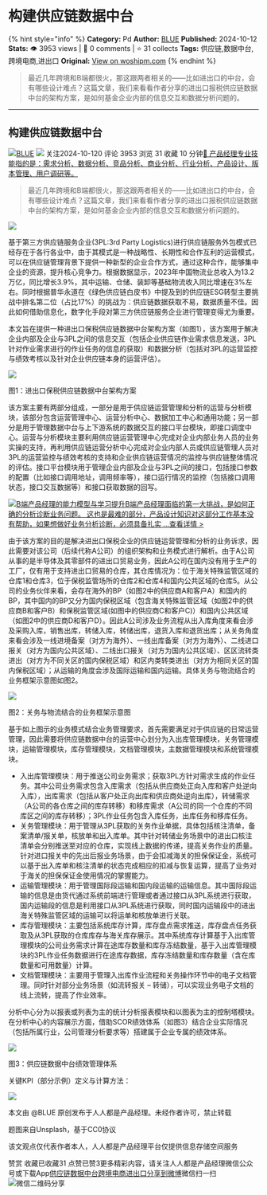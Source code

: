 # 构建供应链数据中台
{% hint style="info" %}
**Category:** Pd
**Author:** [BLUE](https://www.woshipm.com/u/1601956)
**Published:** 2024-10-12  
**Stats:** 👁️ 3953 views | 💬 0 comments | ⭐ 31 collects
**Tags:** 供应链,数据中台,跨境电商,进出口
**Original:** [View on woshipm.com](https://www.woshipm.com/pd/6124702.html)
{% endhint %}
> 最近几年跨境和B端都很火，那这跟两者相关的——比如进出口的中台，会有哪些设计难点？这篇文章，我们来看看作者分享的进出口报税供应链数据中台的架构方案，是如何基金企业内部的信息交互和数据分析问题的。

---

## 构建供应链数据中台

[![](https://static.woshipm.com/view/woshipm_api_def_20241010173436_2474.jpeg?imageView2/1/w/72/h/72/q/100)](https://www.woshipm.com/u/1601956)[BLUE](https://www.woshipm.com/u/1601956) ![](https://static.woshipm.com/tag/1101_1@2x.png) 关注2024-10-120 评论 3953 浏览 31 收藏 10 分钟[🔗 产品经理专业技能指的是：需求分析、数据分析、竞品分析、商业分析、行业分析、产品设计、版本管理、用户调研等。](https://ke.qidianla.com/courses/90pm)

> 最近几年跨境和B端都很火，那这跟两者相关的——比如进出口的中台，会有哪些设计难点？这篇文章，我们来看看作者分享的进出口报税供应链数据中台的架构方案，是如何基金企业内部的信息交互和数据分析问题的。

![](https://image.woshipm.com/2023/04/13/a164326a-d9e9-11ed-889f-00163e0b5ff3.jpg)

基于第三方供应链服务企业(3PL:3rd Party Logistics)进行供应链服务外包模式已经存在于各行各业中，由于其模式是一种战略性、长期性和合作互利的运营模式，可以在供应链管理背景下提供一种新型的企业合作方式，通过这种合作，能够集中企业的资源，提升核心竞争力。根据数据显示，2023年中国物流业总收入为13.2万亿，同比增长3.9%，其中运输、仓储、装卸等基础物流收入同比增速在3%左右。同时根据普华永道在《绿色供应链白皮书》中提及到的供应链ESG转型主要挑战中排名第二位（占比17%）的挑战为：供应链数据获取不易，数据质量不佳。因此如何借助信息化，数字化手段对第三方供应链服务企业进行管理变得尤为重要。

本文旨在提供一种进出口保税供应链数据中台架构方案（如图1），该方案用于解决企业内部及企业与3PL之间的信息交互（包括企业供应链作业需求信息发送，3PL针对作业需求进行的作业任务的信息的获取）和数据分析（包括对3PL的运营监控与绩效考核以及针对企业供应链本身的运营评估）。

![](https://image.woshipm.com/2024/10/10/963dbad2-86ea-11ef-abf0-00163e0b5ff3.png)

图1：进出口保税供应链数据中台架构方案

该方案主要有两部分组成，一部分是用于供应链运营管理和分析的运营与分析模块，该部分包含运营管理中心、运营分析中心、数据加工中心和通用功能；另一部分是用于管理数据中台与上下游系统的数据交互的接口平台模块，即接口调度中心。运营与分析模块主要利用供应链运营管理中心完成对企业内部业务人员的业务实操的支持，再利用供应链运营分析中心完成对企业内部人员或供应链管理人员对3PL的运营监控与绩效考核的支持和企业供应链运营情况的监控与供应链整体情况的评估。接口平台模块用于管理企业内部及企业与3PL之间的接口，包括接口参数的配置（比如接口调用地址，调用频率等），接口运行情况的监控（包括接口调用状态，接口交互数据等）和接口获取数据的回写。

[![](https://image.woshipm.com/2023/08/02/1554eea8-30e3-11ee-88e7-00163e0b5ff3.png)B端产品经理的能力模型与学习提升B端产品经理面临的第一大挑战，是如何正确的分析诊断业务问题。 这也是最难的部分，产品设计知识对这部分工作基本没有帮助，如果想做好业务分析诊断，必须具备扎实 ...查看详情 >](https://ke.qidianla.com/courses/bcpm)

由于该方案的目的是解决进出口保税企业的供应链运营管理和分析的业务诉求，因此需要对该公司（后续代称A公司）的组织架构和业务模式进行解析。由于A公司从事的是半导体及其零部件的进出口贸易业务，因此A公司在国内没有用于生产的工厂，仅有用于支持进出口贸易的仓库，其仓库情况为：位于海关特殊监管区域的仓库1和仓库3，位于保税监管场所的仓库2和仓库4和国内公共区域的仓库5。从公司的业务伙伴来看，会存在海外的BP（如图2中的供应商A和客户A）和国内的BP，其中国内的BP又分为国内保税区域（包含海关特殊监管区域（如图2中的供应商B和客户B）和保税监管区域(如图中的供应商C和客户C)）和国内公共区域（如图2中的供应商D和客户D）。因此A公司涉及业务流程从出入库角度来看会涉及采购入库，销售出库，转储入库，转储出库，退货入库和退货出库；从关务角度来看会涉及一线进境备案（对方为海外）、一线出库备案（对方为海外）、二线进口报关（对方为国内公共区域）、二线出口报关（对方为国内公共区域）、区区流转类进出（对方为不同关区的国内保税区域）和区内类转类进出（对方为相同关区的国内保税区域）；从运输的角度会涉及国际运输和国内运输。具体关务与物流结合的业务框架示意图如图2。

![](https://image.woshipm.com/2024/10/10/9f2f2ea0-86ea-11ef-9e12-00163e0b5ff3.png)

图2：关务与物流结合的业务框架示意图

基于如上图示的业务模式结合业务管理要求，首先需要满足对于供应链的日常运营管理，因此需要将供应链数据中台的运营中心划分为入出库管理模块，关务管理模块，运输管理模块，库存管理模块，文档管理模块，主数据管理模块和系统管理模块。

*   入出库管理模块：用于推送公司业务需求；获取3PL方针对需求生成的作业任务。其中公司业务需求包含入库需求（包括从供应商处正向入库和客户处逆向入库），出库需求（包括从客户处正向出库和供应商处逆向出库），转储需求（A公司的各仓库之间的库存转移）和移库需求（A公司的同一个仓库的不同库区之间的库存转移）；3PL作业任务包含入库任务，出库任务和移库任务。
*   关务管理模块：用于管理从3PL获取的关务作业单据，具体包括核注清单，备案清单/报关单，核放单和出入库单。其中针对转储业务场景中的进出口核注清单会分别推送至对应的仓库，实现线上数据的传递，提高关务作业的质量。针对进口报关中的先出后报业务场景，由于会扣减海关的担保保证金，系统可以基于出入库单和核注清单的状态完成相应的扣减与恢复运算，提高了业务对于海关的担保保证金使用情况的掌握能力。
*   运输管理模块：用于管理国际段运输和国内段运输的运输信息。其中国际段运输的信息是由货代通过系统前端进行管理或者通过接口从3PL系统进行获取，国内运输段的信息是利用接口从3PL系统进行获取，同时国内运输段中的进出海关特殊监管区域的运输可以将运单和核放单进行关联。
*   库存管理模块：主要包括系统库存计算，库存盘点需求推送，库存盘点任务获取及从3PL获取的仓库库存与海关库存展示。其中系统库存计算基于入出库管理模块的公司业务需求计算在途库存数量和库存冻结数量，基于入出库管理模块的3PL作业任务数据进行在途库存数据，库存冻结数量和库存数量（含在库数量和可用数量）计算。
*   文档管理模块：主要用于管理入出库作业流程和关务操作环节中的电子文档管理。同时针对部分业务场景（如流转报关 – 转储），可以实现业务电子文档的线上流转，提高了作业效率。

分析中心分为以报表或列表为主的统计分析报表模块和以图表为主的控制塔模块。在分析中心的内容展示方面，借助SCOR绩效体系（如图3）结合企业实际情况（包括所属行业，公司管理分析要求等）搭建属于企业专属的绩效体系。

![](https://image.woshipm.com/2024/10/10/a648b206-86ea-11ef-baf4-00163e0b5ff3.png)

图3：供应链数据中台绩效管理体系

关键KPI（部分示例）定义与计算方法：

![](https://image.woshipm.com/2024/10/11/1ca05dba-877b-11ef-abf0-00163e0b5ff3.png)

本文由 @BLUE 原创发布于人人都是产品经理。未经作者许可，禁止转载

题图来自Unsplash，基于CC0协议

该文观点仅代表作者本人，人人都是产品经理平台仅提供信息存储空间服务

赞赏 收藏已收藏31 点赞已赞3更多精彩内容，请关注人人都是产品经理微信公众号或下载App[供应链](https://www.woshipm.com/tag/%e4%be%9b%e5%ba%94%e9%93%be)[数据中台](https://www.woshipm.com/tag/%e6%95%b0%e6%8d%ae%e4%b8%ad%e5%8f%b0)[跨境电商](https://www.woshipm.com/tag/%e8%b7%a8%e5%a2%83%e7%94%b5%e5%95%86)[进出口](https://www.woshipm.com/tag/%e8%bf%9b%e5%87%ba%e5%8f%a3)[分享到微博](https://service.weibo.com/share/share.php?appkey=2775287854&title=构建供应链数据中台&url=https://www.woshipm.com/pd/6124702.html&pic=https://image.woshipm.com/2023/04/13/a164326a-d9e9-11ed-889f-00163e0b5ff3.jpg)微信扫一扫![微信二维码](https://api.pwmqr.com/qrcode/create/?url=https://www.woshipm.com/pd/6124702.html)分享